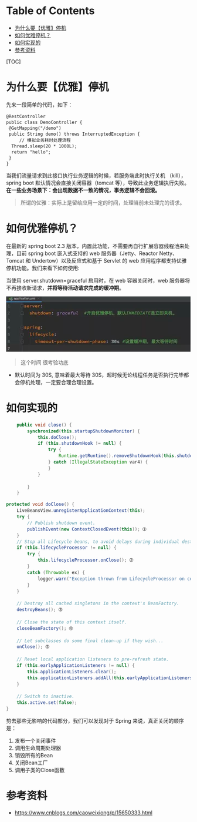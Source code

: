 # Table of Contents

* [为什么要【优雅】停机](#为什么要优雅停机)
* [如何优雅停机？](#如何优雅停机)
* [如何实现的](#如何实现的)
* [参考资料](#参考资料)




[TOC]



# 为什么要【优雅】停机

先来一段简单的代码，如下：

```text
@RestController
public class DemoController {
 @GetMapping("/demo")
 public String demo() throws InterruptedException {
     // 模拟业务耗时处理流程
  Thread.sleep(20 * 1000L);
  return "hello";
 }
}
```

当我们流量请求到此接口执行业务逻辑的时候，若服务端此时执行关机 （kill），spring boot 默认情况会直接关闭容器（tomcat 等），导致此业务逻辑执行失败。**在一些业务场景下：会出现数据不一致的情况，事务逻辑不会回滚。**



> 所谓的优雅：实际上是留给应用一定的时间，处理当前未处理完的请求。



# 如何优雅停机？



在最新的 spring boot 2.3 版本，内置此功能，不需要再自行扩展容器线程池来处理，目前 spring boot 嵌入式支持的 web 服务器（Jetty、Reactor Netty、Tomcat 和 Undertow）以及反应式和基于 Servlet 的 web 应用程序都支持优雅停机功能。我们来看下如何使用:

当使用 server.shutdown=graceful 启用时，在 web 容器关闭时，web 服务器将不再接收新请求，**并将等待活动请求完成的缓冲期**。

![image-20220401204406036](.images/image-20220401204406036.png)

> 这个时间 很考验功底



+ 默认时间为 30S, 意味着最大等待 30S，超时候无论线程任务是否执行完毕都会停机处理，一定要合理合理设置。



# 如何实现的

```java
    public void close() {
        synchronized(this.startupShutdownMonitor) {
            this.doClose();
            if (this.shutdownHook != null) {
                try {
                    Runtime.getRuntime().removeShutdownHook(this.shutdownHook);
                } catch (IllegalStateException var4) {
                }
            }

        }
    }
```

```java
protected void doClose() {
    LiveBeansView.unregisterApplicationContext(this);
    try {
        // Publish shutdown event.
        publishEvent(new ContextClosedEvent(this)); ➀
    }
    // Stop all Lifecycle beans, to avoid delays during individual destruction.
    if (this.lifecycleProcessor != null) {
        try {
            this.lifecycleProcessor.onClose(); ➁
        }
        catch (Throwable ex) {
            logger.warn("Exception thrown from LifecycleProcessor on context close", ex);
        }
    }

    // Destroy all cached singletons in the context's BeanFactory.
    destroyBeans(); ➂

    // Close the state of this context itself.
    closeBeanFactory(); ➃

    // Let subclasses do some final clean-up if they wish...
    onClose(); ➄

    // Reset local application listeners to pre-refresh state.
    if (this.earlyApplicationListeners != null) {
        this.applicationListeners.clear();
        this.applicationListeners.addAll(this.earlyApplicationListeners);
    }

    // Switch to inactive.
    this.active.set(false);
}
```

剪去那些无影响的代码部分，我们可以发现对于 Spring 来说，真正关闭的顺序是：

1. 发布一个关闭事件
2. 调用生命周期处理器
3. 销毁所有的Bean
4. 关闭Bean工厂
5. 调用子类的Close函数





# 参考资料

+ https://www.cnblogs.com/caoweixiong/p/15650333.html
